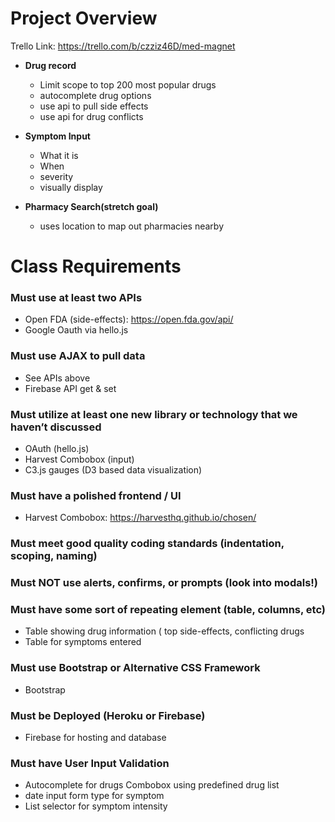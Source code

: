 
# Project Overview

Trello Link: https://trello.com/b/czziz46D/med-magnet

* **Drug record**
  - Limit scope to top 200 most popular drugs
  - autocomplete drug options
  - use api to pull side effects
  - use api for drug conflicts

* **Symptom Input**
  - What it is
  - When
  - severity
  - visually display
  
* **Pharmacy Search(stretch goal)**
  - uses location to map out pharmacies nearby
 

# Class Requirements
### Must use at least two APIs
* Open FDA (side-effects):  https://open.fda.gov/api/
* Google Oauth via hello.js

### Must use AJAX to pull data
* See APIs above
* Firebase API get & set

### Must utilize at least one new library or technology that we haven’t discussed
* OAuth (hello.js)
* Harvest Combobox (input)
* C3.js gauges (D3 based data visualization)


### Must have a polished frontend / UI 
* Harvest Combobox: https://harvesthq.github.io/chosen/

### Must meet good quality coding standards (indentation, scoping, naming)

### Must NOT use alerts, confirms, or prompts (look into modals!)

### Must have some sort of repeating element (table, columns, etc)
* Table showing drug information ( top side-effects, conflicting drugs
* Table for symptoms entered

### Must use Bootstrap or Alternative CSS Framework
* Bootstrap

### Must be Deployed (Heroku or Firebase)
* Firebase for hosting and database

### Must have User Input Validation 
* Autocomplete for drugs Combobox using predefined drug list
* date input form type for symptom
* List selector for symptom intensity
